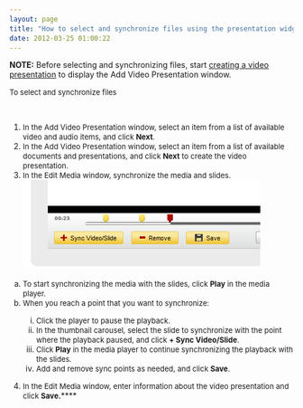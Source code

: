 ```yaml
---
layout: page
title: "How to select and synchronize files using the presentation widget in MediaSpace"
date: 2012-03-25 01:00:22
---
```


<p class="mce-note-graphic">
  <span><strong>NOTE:</strong> Before selecting and synchronizing files, start </span><a href="http://knowledge.kaltura.com/faq/how-create-video-presentation-mediaspace">creating a video presentation</a><span> to display the Add Video Presentation window.</span>
</p>

<span style="font-size: small;"><span class="mce-procedure">To select and synchronize files</span> </span>

 

1.  <span style="font-size: small;">In the Add Video Presentation window, select an item from a list of available video and audio items, and click <strong>Next</strong>.</span>
2.  <span style="font-size: small;">In the Add Video Presentation window, select an item from a list of available documents and presentations, and click <strong>Next</strong> to create the video presentation.</span>
3.  <span style="font-size: small;"><span style="font-size: small;">In the Edit Media window, synchronize the media and slides.</span></span>  
    <span style="font-family: Times New Roman,serif;"><span style="font-size: medium;"><img src="../../assets/387.img">
<ol style="list-style-type: lower-alpha;">
  <li>
    <span style="font-size: small;">To start synchronizing the media with the slides, click <strong>Play</strong> in the media player. </span>
  </li>
  <li>
    <span style="font-size: small;">When you reach a point that you want to synchronize:</span>
  </li>
  <ol style="list-style-type: lower-roman;">
    <li>
      <span style="font-size: small;">Click the player to pause the playback.</span>
    </li>
    <li>
      <span style="font-size: small;">In the thumbnail carousel, select the slide to synchronize with the point where the playback paused, and click <strong>+ Sync Video/Slide</strong>.</span>
    </li>
    <li>
      <span style="font-size: small;">Click <strong>Play</strong> in the media player to continue synchronizing the playback with the slides.</span>
    </li>
    <li>
      <span style="font-size: small;">Add and remove sync points as needed, and click <strong>Save</strong>.</span>
    </li>
  </ol>
</ol>

4.  <span style="font-size: small;">In the Edit Media window, enter information about the video presentation and click </span><span style="font-size: small;"><strong><span style="font-size: small;"><span style="font-size: small;"><strong>Save</strong>.</span></span></strong></span><span style="font-family: times new roman,times; font-size: small;"><strong></strong></span>****